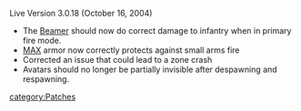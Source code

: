 Live Version 3.0.18 (October 16, 2004)

-   The [Beamer](Beamer "wikilink") should now do correct damage to
    infantry when in primary fire mode.
-   [MAX](MAX "wikilink") armor now correctly protects against small
    arms fire
-   Corrected an issue that could lead to a zone crash
-   Avatars should no longer be partially invisible after despawning and
    respawning.

[category:Patches](category:Patches "wikilink")